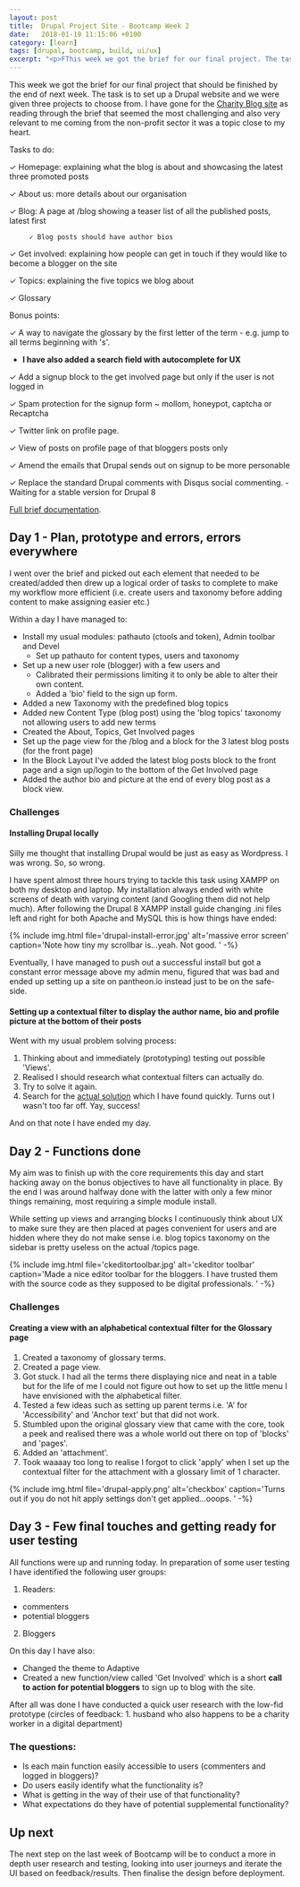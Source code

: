 ```yaml
---
layout: post
title:  Drupal Project Site - Bootcamp Week 2
date:   2018-01-19 11:15:06 +0100
category: [learn]
tags: [drupal, bootcamp, build, ui/ux]
excerpt: "<p>FThis week we got the brief for our final project. The task is to set up a Drupal website and we were given three projects to choose from. I have gone for the Charity Blog site as reading through the brief that seemed the most challenging and also very relevant to me coming from the non-profit sector it was a topic close to my heart.</p>"
---
```


This week we got the brief for our final project that should be finished by the end of next week. The task is to set up a Drupal website and we were given three projects to choose from. I have gone for the [Charity Blog site](http://dev-appcharity.pantheonsite.io/) as reading through the brief that seemed the most challenging and also very relevant to me coming from the non-profit sector it was a topic close to my heart.

Tasks to do:

   ✓ Homepage: explaining what the blog is about and showcasing the latest three promoted posts

   ✓ About us: more details about our organisation

   ✓ Blog: A page at /blog showing a teaser list of all the published posts, latest first

         ✓ Blog posts should have author bios

   ✓ Get involved: explaining how people can get in touch if they would like to become a blogger on the site

   ✓ Topics: explaining the five topics we blog about

   ✓ Glossary

Bonus points:

   ✓ A way to navigate the glossary by the first letter of the term - e.g. jump to all terms beginning with 's'.
   + **I have also added a search field with autocomplete for UX**

   ✓ Add a signup block to the get involved page but only if the user is not logged in

   ✓ Spam protection for the signup form ~ mollom, honeypot, captcha or Recaptcha

   ✓ Twitter link on profile page.

   ✓ View of posts on profile page of that bloggers posts only

   ✓  Amend the emails that Drupal sends out on signup to be more personable

 ✓   Replace the standard Drupal comments with Disqus social commenting. - Waiting for a stable version for Drupal 8

[Full brief documentation](https://crispinread.gitbooks.io/web-dev-apprenticeship-boot-camp/content/multi-user-blog.html).

## Day 1 - Plan, prototype and errors, errors everywhere
I went over the brief and picked out each element that needed to be created/added then drew up a logical order of tasks to complete to make my workflow more efficient (i.e. create users and taxonomy before adding content to make assigning easier etc.)

Within a day I have managed to:

- Install my usual modules: pathauto (ctools and token), Admin toolbar and Devel
    - Set up pathauto for content types, users and taxonomy
- Set up a new user role (blogger) with a few users and
    - Calibrated their permissions limiting it to only be able to alter their own content.
    - Added a 'bio' field to the sign up form.
- Added a new Taxonomy with the predefined blog topics
- Added new Content Type (blog post) using the 'blog topics' taxonomy not allowing users to add new terms
- Created the About, Topics, Get Involved pages
- Set up the page view for the /blog and a block for the 3 latest blog posts (for the front page)
- In the Block Layout I've added the latest blog posts block to the front page and a sign up/login to the bottom of the Get Involved page
- Added the author bio and picture at the end of every blog post as a block view.

### Challenges

#### Installing Drupal locally

Silly me thought that installing Drupal would be just as easy as Wordpress. I was wrong. So, so wrong.

I have spent almost three hours trying to tackle this task using XAMPP on both my desktop and laptop. My installation always ended with white screens of death with varying content (and Googling them did not help much). After following the Drupal 8 XAMPP install guide changing .ini files left and right for both Apache and MySQL this is how things have ended:

{% include img.html file='drupal-install-error.jpg' alt='massive error screen'
caption='Note how tiny my scrollbar is...yeah. Not good.
' -%}

Eventually, I have managed to push out a successful install but got a constant error message above my admin menu, figured that was bad and ended up setting up a site on pantheon.io instead just to be on the safe-side.

#### Setting up a contextual filter to display the author name, bio and profile picture at the bottom of their posts

Went with my usual problem solving process:

1. Thinking about and immediately (prototyping) testing out possible 'Views'.
2. Realised I should research what contextual filters can actually do.
3. Try to solve it again.
4. Search for the [actual solution](https://drupal.stackexchange.com/questions/207238/show-authors-info-in-a-block) which I have found quickly. Turns out I wasn't too far off. Yay, success!
 
And on that note I have ended my day.

## Day 2 - Functions done

My aim was to finish up with the core requirements this day and start hacking away on the bonus objectives to have all functionality in place. By the end I was around halfway done with the latter with only a few minor things remaining, most requiring a simple module install.

While setting up views and arranging blocks I continuously think about UX to make sure they are then placed at pages convenient for users and are hidden where they do not make sense i.e. blog topics taxonomy on the sidebar is pretty useless on the actual /topics page.

{% include img.html file='ckeditortoolbar.jpg' alt='ckeditor toolbar'
caption='Made a nice editor toolbar for the bloggers. I have trusted them with the source code as they supposed to be digital professionals.
' -%}

### Challenges

#### Creating a view with an alphabetical contextual filter for the Glossary page

1. Created a taxonomy of glossary terms.
2. Created a page view.
3. Got stuck. I had all the terms there displaying nice and neat in a table but for the life of me I could not figure out how to set up the little menu I have envisioned with the alphabetical filter.
4. Tested a few ideas such as setting up parent terms i.e. 'A' for 'Accessibility' and 'Anchor text' but that did not work.
5. Stumbled upon the original glossary view that came with the core, took a peek and realised there was a whole world out there on top of 'blocks' and 'pages'.
6. Added an 'attachment'.
7. Took waaaay too long to realise I forgot to click 'apply' when I set up the contextual filter for the attachment with a glossary limit of 1 character.

{% include img.html file='drupal-apply.png' alt='checkbox'
caption='Turns out if you do not hit apply settings don't get applied...ooops.
' -%}

## Day 3 - Few final touches and getting ready for user testing

All functions were up and running today. In preparation of some user testing I have identified the following user groups:

1. Readers:
- commenters
- potential bloggers
2. Bloggers

On this day I have also:
- Changed the theme to Adaptive
- Created a new function/view called 'Get Involved' which is a short **call to action for potential bloggers** to sign up to blog with the site.

After all was done I have conducted a quick user research with the low-fid prototype (circles of feedback: 1. husband who also happens to be a charity worker in a digital department)

### The questions:

- Is each main function easily accessible to users (commenters and logged in bloggers)?
- Do users easily identify what the functionality is?
- What is getting in the way of their use of that functionality?
- What expectations do they have of potential supplemental functionality?

## Up next

The next step on the last week of Bootcamp will be to conduct a more in depth user research and testing, looking into user journeys and iterate the UI based on feedback/results. Then finalise the design before deployment.